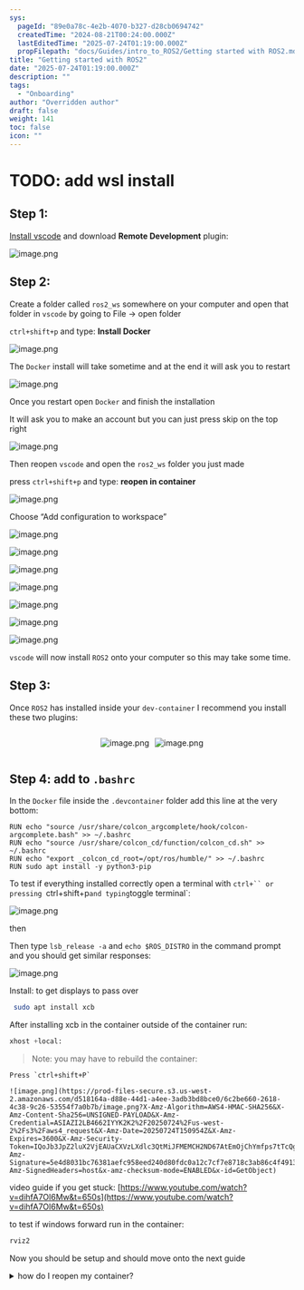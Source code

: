 ```yaml
---
sys:
  pageId: "89e0a78c-4e2b-4070-b327-d28cb0694742"
  createdTime: "2024-08-21T00:24:00.000Z"
  lastEditedTime: "2025-07-24T01:19:00.000Z"
  propFilepath: "docs/Guides/intro_to_ROS2/Getting started with ROS2.md"
title: "Getting started with ROS2"
date: "2025-07-24T01:19:00.000Z"
description: ""
tags:
  - "Onboarding"
author: "Overridden author"
draft: false
weight: 141
toc: false
icon: ""
---
```


# TODO: add wsl install

## Step 1:

[Install vscode](https://code.visualstudio.com/download) and download **Remote Development** plugin:

![image.png](https://prod-files-secure.s3.us-west-2.amazonaws.com/d518164a-d88e-44d1-a4ee-3adb3bd8bce0/efb52993-1881-4a40-b95e-6f020334f022/image.png?X-Amz-Algorithm=AWS4-HMAC-SHA256&X-Amz-Content-Sha256=UNSIGNED-PAYLOAD&X-Amz-Credential=ASIAZI2LB466QHW56GKI%2F20250724%2Fus-west-2%2Fs3%2Faws4_request&X-Amz-Date=20250724T150946Z&X-Amz-Expires=3600&X-Amz-Security-Token=IQoJb3JpZ2luX2VjEAUaCXVzLXdlc3QtMiJHMEUCIA5tPjPkilVgLY9pi6i7bb1Zvm6Lk0Wkap1Ksq6iabwOAiEAqXsCepSOboo0G0ZMOUrp2BFmJM11AdjXnicDp0aVgbIq%2FwMILhAAGgw2Mzc0MjMxODM4MDUiDAwfdf404w3%2FVSLd9SrcA07yj0ZD8N2XZ5M%2FcM6ToSrUWnyXOu4xE1PnTBvTcJpoFmJOS8Xz4X0iZ00MxE80c1z257ZWJ4%2Be3kolsMCk19OQYREMw9Bm8KYYemUAPScVjd6tbdnBafBFfx8%2FyNSvOlzi1nUpY1F1NsxqMgMr8ZCYGaY23TcpivhZmwG7yIHLrDmrnlxNRkCxsKRi5FjPaJF7YNFt6kJlbs3AJz5OQxQQdN7yl11aINAjEACHmpkWU18ZnOEyVkhGDD4ZDCziD8KpfcISZiPs%2BmdPqpvFjZwfCq%2B3YoZ00IjB8Tpf2LB6iGb7dg6VUwrdTualM8YWw45WuDFGrR9nkigbSQfHpaSptp8sl0B80Nnf3z4iBfcFpg68hN024pTlRW%2B9paCHDVy40KPef%2BwQ5ryVTKBUSlCB%2Bh1PT48xPzkMWCLxNL7pk1d3nueYeXQVYNACabXvXwuXP8zztRkocx%2FoDm2BkkxQyD8GbqV89IiQSjlWHNWlk3SvLcrJhc4eF7nM5KuwtiqZz95eg3aXlFXgZiWCrQzJYxaurv3u7jjAk5ZC6bCZpZCK0tCAfMKvMGHnCJ5zUU50%2F25nXOoaE31F7FRBeQ0Br60Mgm1W8HzuDNAc23Tn0xGqS5%2BGUqUUsHHYMPzZiMQGOqUByAOedTuD5uWpaImW7Poi6fCAoajCiiDrwOafXZ%2BiuPHWU6zGnaGHXBo5mQBzz3sipf1MqYXmRLsP0DNT%2BkN6bMMIZx6kRSm77VBdCYLHRxXNrsMzbg1jfBAQlmMZ6LjRaZWse6f1fu%2BDF9NwJYvJBmpHo3tR8SO%2B0ZUXDoA1emiPz3yBoXmMQOgYwN5R3DNlAt5XG34tZ2L%2BWaQW8ynfdfthsOyM&X-Amz-Signature=ac606b7eedfa8b249a21178f1a4c0a4dfc1872c238764fce48e089edb6c705ea&X-Amz-SignedHeaders=host&x-amz-checksum-mode=ENABLED&x-id=GetObject)

## Step 2:

Create a folder called `ros2_ws` somewhere on your computer and open that folder in `vscode` by going to File → open folder 

`ctrl+shift+p` and type: **Install Docker**

![image.png](https://prod-files-secure.s3.us-west-2.amazonaws.com/d518164a-d88e-44d1-a4ee-3adb3bd8bce0/2269dc0e-1cd5-47ff-bceb-c04ad9b2eab0/image.png?X-Amz-Algorithm=AWS4-HMAC-SHA256&X-Amz-Content-Sha256=UNSIGNED-PAYLOAD&X-Amz-Credential=ASIAZI2LB466QHW56GKI%2F20250724%2Fus-west-2%2Fs3%2Faws4_request&X-Amz-Date=20250724T150946Z&X-Amz-Expires=3600&X-Amz-Security-Token=IQoJb3JpZ2luX2VjEAUaCXVzLXdlc3QtMiJHMEUCIA5tPjPkilVgLY9pi6i7bb1Zvm6Lk0Wkap1Ksq6iabwOAiEAqXsCepSOboo0G0ZMOUrp2BFmJM11AdjXnicDp0aVgbIq%2FwMILhAAGgw2Mzc0MjMxODM4MDUiDAwfdf404w3%2FVSLd9SrcA07yj0ZD8N2XZ5M%2FcM6ToSrUWnyXOu4xE1PnTBvTcJpoFmJOS8Xz4X0iZ00MxE80c1z257ZWJ4%2Be3kolsMCk19OQYREMw9Bm8KYYemUAPScVjd6tbdnBafBFfx8%2FyNSvOlzi1nUpY1F1NsxqMgMr8ZCYGaY23TcpivhZmwG7yIHLrDmrnlxNRkCxsKRi5FjPaJF7YNFt6kJlbs3AJz5OQxQQdN7yl11aINAjEACHmpkWU18ZnOEyVkhGDD4ZDCziD8KpfcISZiPs%2BmdPqpvFjZwfCq%2B3YoZ00IjB8Tpf2LB6iGb7dg6VUwrdTualM8YWw45WuDFGrR9nkigbSQfHpaSptp8sl0B80Nnf3z4iBfcFpg68hN024pTlRW%2B9paCHDVy40KPef%2BwQ5ryVTKBUSlCB%2Bh1PT48xPzkMWCLxNL7pk1d3nueYeXQVYNACabXvXwuXP8zztRkocx%2FoDm2BkkxQyD8GbqV89IiQSjlWHNWlk3SvLcrJhc4eF7nM5KuwtiqZz95eg3aXlFXgZiWCrQzJYxaurv3u7jjAk5ZC6bCZpZCK0tCAfMKvMGHnCJ5zUU50%2F25nXOoaE31F7FRBeQ0Br60Mgm1W8HzuDNAc23Tn0xGqS5%2BGUqUUsHHYMPzZiMQGOqUByAOedTuD5uWpaImW7Poi6fCAoajCiiDrwOafXZ%2BiuPHWU6zGnaGHXBo5mQBzz3sipf1MqYXmRLsP0DNT%2BkN6bMMIZx6kRSm77VBdCYLHRxXNrsMzbg1jfBAQlmMZ6LjRaZWse6f1fu%2BDF9NwJYvJBmpHo3tR8SO%2B0ZUXDoA1emiPz3yBoXmMQOgYwN5R3DNlAt5XG34tZ2L%2BWaQW8ynfdfthsOyM&X-Amz-Signature=a96092ee6b89b3a453bd5e0e157c09f8e69359906bbd4044cef962e939efa80b&X-Amz-SignedHeaders=host&x-amz-checksum-mode=ENABLED&x-id=GetObject)

The `Docker` install will take sometime and at the end it will ask you to restart

![image.png](https://prod-files-secure.s3.us-west-2.amazonaws.com/d518164a-d88e-44d1-a4ee-3adb3bd8bce0/ed233f78-be33-4b1f-b89c-9c346c0e961e/image.png?X-Amz-Algorithm=AWS4-HMAC-SHA256&X-Amz-Content-Sha256=UNSIGNED-PAYLOAD&X-Amz-Credential=ASIAZI2LB466QHW56GKI%2F20250724%2Fus-west-2%2Fs3%2Faws4_request&X-Amz-Date=20250724T150946Z&X-Amz-Expires=3600&X-Amz-Security-Token=IQoJb3JpZ2luX2VjEAUaCXVzLXdlc3QtMiJHMEUCIA5tPjPkilVgLY9pi6i7bb1Zvm6Lk0Wkap1Ksq6iabwOAiEAqXsCepSOboo0G0ZMOUrp2BFmJM11AdjXnicDp0aVgbIq%2FwMILhAAGgw2Mzc0MjMxODM4MDUiDAwfdf404w3%2FVSLd9SrcA07yj0ZD8N2XZ5M%2FcM6ToSrUWnyXOu4xE1PnTBvTcJpoFmJOS8Xz4X0iZ00MxE80c1z257ZWJ4%2Be3kolsMCk19OQYREMw9Bm8KYYemUAPScVjd6tbdnBafBFfx8%2FyNSvOlzi1nUpY1F1NsxqMgMr8ZCYGaY23TcpivhZmwG7yIHLrDmrnlxNRkCxsKRi5FjPaJF7YNFt6kJlbs3AJz5OQxQQdN7yl11aINAjEACHmpkWU18ZnOEyVkhGDD4ZDCziD8KpfcISZiPs%2BmdPqpvFjZwfCq%2B3YoZ00IjB8Tpf2LB6iGb7dg6VUwrdTualM8YWw45WuDFGrR9nkigbSQfHpaSptp8sl0B80Nnf3z4iBfcFpg68hN024pTlRW%2B9paCHDVy40KPef%2BwQ5ryVTKBUSlCB%2Bh1PT48xPzkMWCLxNL7pk1d3nueYeXQVYNACabXvXwuXP8zztRkocx%2FoDm2BkkxQyD8GbqV89IiQSjlWHNWlk3SvLcrJhc4eF7nM5KuwtiqZz95eg3aXlFXgZiWCrQzJYxaurv3u7jjAk5ZC6bCZpZCK0tCAfMKvMGHnCJ5zUU50%2F25nXOoaE31F7FRBeQ0Br60Mgm1W8HzuDNAc23Tn0xGqS5%2BGUqUUsHHYMPzZiMQGOqUByAOedTuD5uWpaImW7Poi6fCAoajCiiDrwOafXZ%2BiuPHWU6zGnaGHXBo5mQBzz3sipf1MqYXmRLsP0DNT%2BkN6bMMIZx6kRSm77VBdCYLHRxXNrsMzbg1jfBAQlmMZ6LjRaZWse6f1fu%2BDF9NwJYvJBmpHo3tR8SO%2B0ZUXDoA1emiPz3yBoXmMQOgYwN5R3DNlAt5XG34tZ2L%2BWaQW8ynfdfthsOyM&X-Amz-Signature=a384afeecb6ec4effc565c9c3d3d30b3f95c7c0b2b06ffc8c823f211599b0b85&X-Amz-SignedHeaders=host&x-amz-checksum-mode=ENABLED&x-id=GetObject)

Once you restart open `Docker` and finish the installation

It will ask you to make an account but you can just press skip on the top right

![image.png](https://prod-files-secure.s3.us-west-2.amazonaws.com/d518164a-d88e-44d1-a4ee-3adb3bd8bce0/21010ad9-1659-4fd9-9f59-9932a09b2a3d/image.png?X-Amz-Algorithm=AWS4-HMAC-SHA256&X-Amz-Content-Sha256=UNSIGNED-PAYLOAD&X-Amz-Credential=ASIAZI2LB466QHW56GKI%2F20250724%2Fus-west-2%2Fs3%2Faws4_request&X-Amz-Date=20250724T150946Z&X-Amz-Expires=3600&X-Amz-Security-Token=IQoJb3JpZ2luX2VjEAUaCXVzLXdlc3QtMiJHMEUCIA5tPjPkilVgLY9pi6i7bb1Zvm6Lk0Wkap1Ksq6iabwOAiEAqXsCepSOboo0G0ZMOUrp2BFmJM11AdjXnicDp0aVgbIq%2FwMILhAAGgw2Mzc0MjMxODM4MDUiDAwfdf404w3%2FVSLd9SrcA07yj0ZD8N2XZ5M%2FcM6ToSrUWnyXOu4xE1PnTBvTcJpoFmJOS8Xz4X0iZ00MxE80c1z257ZWJ4%2Be3kolsMCk19OQYREMw9Bm8KYYemUAPScVjd6tbdnBafBFfx8%2FyNSvOlzi1nUpY1F1NsxqMgMr8ZCYGaY23TcpivhZmwG7yIHLrDmrnlxNRkCxsKRi5FjPaJF7YNFt6kJlbs3AJz5OQxQQdN7yl11aINAjEACHmpkWU18ZnOEyVkhGDD4ZDCziD8KpfcISZiPs%2BmdPqpvFjZwfCq%2B3YoZ00IjB8Tpf2LB6iGb7dg6VUwrdTualM8YWw45WuDFGrR9nkigbSQfHpaSptp8sl0B80Nnf3z4iBfcFpg68hN024pTlRW%2B9paCHDVy40KPef%2BwQ5ryVTKBUSlCB%2Bh1PT48xPzkMWCLxNL7pk1d3nueYeXQVYNACabXvXwuXP8zztRkocx%2FoDm2BkkxQyD8GbqV89IiQSjlWHNWlk3SvLcrJhc4eF7nM5KuwtiqZz95eg3aXlFXgZiWCrQzJYxaurv3u7jjAk5ZC6bCZpZCK0tCAfMKvMGHnCJ5zUU50%2F25nXOoaE31F7FRBeQ0Br60Mgm1W8HzuDNAc23Tn0xGqS5%2BGUqUUsHHYMPzZiMQGOqUByAOedTuD5uWpaImW7Poi6fCAoajCiiDrwOafXZ%2BiuPHWU6zGnaGHXBo5mQBzz3sipf1MqYXmRLsP0DNT%2BkN6bMMIZx6kRSm77VBdCYLHRxXNrsMzbg1jfBAQlmMZ6LjRaZWse6f1fu%2BDF9NwJYvJBmpHo3tR8SO%2B0ZUXDoA1emiPz3yBoXmMQOgYwN5R3DNlAt5XG34tZ2L%2BWaQW8ynfdfthsOyM&X-Amz-Signature=1159a1e272eade6e13f8d5803ce626b13d0b25a0b4a0a78e40cc43b1134e12f2&X-Amz-SignedHeaders=host&x-amz-checksum-mode=ENABLED&x-id=GetObject)

Then reopen `vscode` and open the `ros2_ws` folder you just made

press `ctrl+shift+p` and type: **reopen in container**

![image.png](https://prod-files-secure.s3.us-west-2.amazonaws.com/d518164a-d88e-44d1-a4ee-3adb3bd8bce0/4e93b8c2-41ad-488c-8095-c74205196118/image.png?X-Amz-Algorithm=AWS4-HMAC-SHA256&X-Amz-Content-Sha256=UNSIGNED-PAYLOAD&X-Amz-Credential=ASIAZI2LB466QHW56GKI%2F20250724%2Fus-west-2%2Fs3%2Faws4_request&X-Amz-Date=20250724T150946Z&X-Amz-Expires=3600&X-Amz-Security-Token=IQoJb3JpZ2luX2VjEAUaCXVzLXdlc3QtMiJHMEUCIA5tPjPkilVgLY9pi6i7bb1Zvm6Lk0Wkap1Ksq6iabwOAiEAqXsCepSOboo0G0ZMOUrp2BFmJM11AdjXnicDp0aVgbIq%2FwMILhAAGgw2Mzc0MjMxODM4MDUiDAwfdf404w3%2FVSLd9SrcA07yj0ZD8N2XZ5M%2FcM6ToSrUWnyXOu4xE1PnTBvTcJpoFmJOS8Xz4X0iZ00MxE80c1z257ZWJ4%2Be3kolsMCk19OQYREMw9Bm8KYYemUAPScVjd6tbdnBafBFfx8%2FyNSvOlzi1nUpY1F1NsxqMgMr8ZCYGaY23TcpivhZmwG7yIHLrDmrnlxNRkCxsKRi5FjPaJF7YNFt6kJlbs3AJz5OQxQQdN7yl11aINAjEACHmpkWU18ZnOEyVkhGDD4ZDCziD8KpfcISZiPs%2BmdPqpvFjZwfCq%2B3YoZ00IjB8Tpf2LB6iGb7dg6VUwrdTualM8YWw45WuDFGrR9nkigbSQfHpaSptp8sl0B80Nnf3z4iBfcFpg68hN024pTlRW%2B9paCHDVy40KPef%2BwQ5ryVTKBUSlCB%2Bh1PT48xPzkMWCLxNL7pk1d3nueYeXQVYNACabXvXwuXP8zztRkocx%2FoDm2BkkxQyD8GbqV89IiQSjlWHNWlk3SvLcrJhc4eF7nM5KuwtiqZz95eg3aXlFXgZiWCrQzJYxaurv3u7jjAk5ZC6bCZpZCK0tCAfMKvMGHnCJ5zUU50%2F25nXOoaE31F7FRBeQ0Br60Mgm1W8HzuDNAc23Tn0xGqS5%2BGUqUUsHHYMPzZiMQGOqUByAOedTuD5uWpaImW7Poi6fCAoajCiiDrwOafXZ%2BiuPHWU6zGnaGHXBo5mQBzz3sipf1MqYXmRLsP0DNT%2BkN6bMMIZx6kRSm77VBdCYLHRxXNrsMzbg1jfBAQlmMZ6LjRaZWse6f1fu%2BDF9NwJYvJBmpHo3tR8SO%2B0ZUXDoA1emiPz3yBoXmMQOgYwN5R3DNlAt5XG34tZ2L%2BWaQW8ynfdfthsOyM&X-Amz-Signature=5e9c86534551a3ecfb487e99248c1b2461d3ec7bbe639532558930366d2895bb&X-Amz-SignedHeaders=host&x-amz-checksum-mode=ENABLED&x-id=GetObject)

Choose “Add configuration to workspace”

![image.png](https://prod-files-secure.s3.us-west-2.amazonaws.com/d518164a-d88e-44d1-a4ee-3adb3bd8bce0/9560b282-5060-4989-ba37-97e7b2c22476/image.png?X-Amz-Algorithm=AWS4-HMAC-SHA256&X-Amz-Content-Sha256=UNSIGNED-PAYLOAD&X-Amz-Credential=ASIAZI2LB466QHW56GKI%2F20250724%2Fus-west-2%2Fs3%2Faws4_request&X-Amz-Date=20250724T150946Z&X-Amz-Expires=3600&X-Amz-Security-Token=IQoJb3JpZ2luX2VjEAUaCXVzLXdlc3QtMiJHMEUCIA5tPjPkilVgLY9pi6i7bb1Zvm6Lk0Wkap1Ksq6iabwOAiEAqXsCepSOboo0G0ZMOUrp2BFmJM11AdjXnicDp0aVgbIq%2FwMILhAAGgw2Mzc0MjMxODM4MDUiDAwfdf404w3%2FVSLd9SrcA07yj0ZD8N2XZ5M%2FcM6ToSrUWnyXOu4xE1PnTBvTcJpoFmJOS8Xz4X0iZ00MxE80c1z257ZWJ4%2Be3kolsMCk19OQYREMw9Bm8KYYemUAPScVjd6tbdnBafBFfx8%2FyNSvOlzi1nUpY1F1NsxqMgMr8ZCYGaY23TcpivhZmwG7yIHLrDmrnlxNRkCxsKRi5FjPaJF7YNFt6kJlbs3AJz5OQxQQdN7yl11aINAjEACHmpkWU18ZnOEyVkhGDD4ZDCziD8KpfcISZiPs%2BmdPqpvFjZwfCq%2B3YoZ00IjB8Tpf2LB6iGb7dg6VUwrdTualM8YWw45WuDFGrR9nkigbSQfHpaSptp8sl0B80Nnf3z4iBfcFpg68hN024pTlRW%2B9paCHDVy40KPef%2BwQ5ryVTKBUSlCB%2Bh1PT48xPzkMWCLxNL7pk1d3nueYeXQVYNACabXvXwuXP8zztRkocx%2FoDm2BkkxQyD8GbqV89IiQSjlWHNWlk3SvLcrJhc4eF7nM5KuwtiqZz95eg3aXlFXgZiWCrQzJYxaurv3u7jjAk5ZC6bCZpZCK0tCAfMKvMGHnCJ5zUU50%2F25nXOoaE31F7FRBeQ0Br60Mgm1W8HzuDNAc23Tn0xGqS5%2BGUqUUsHHYMPzZiMQGOqUByAOedTuD5uWpaImW7Poi6fCAoajCiiDrwOafXZ%2BiuPHWU6zGnaGHXBo5mQBzz3sipf1MqYXmRLsP0DNT%2BkN6bMMIZx6kRSm77VBdCYLHRxXNrsMzbg1jfBAQlmMZ6LjRaZWse6f1fu%2BDF9NwJYvJBmpHo3tR8SO%2B0ZUXDoA1emiPz3yBoXmMQOgYwN5R3DNlAt5XG34tZ2L%2BWaQW8ynfdfthsOyM&X-Amz-Signature=1aefb206cd581deba57cc6e1b2fe22e1e4105a9c1b81aa1478f4a4cc69ec6b71&X-Amz-SignedHeaders=host&x-amz-checksum-mode=ENABLED&x-id=GetObject)

![image.png](https://prod-files-secure.s3.us-west-2.amazonaws.com/d518164a-d88e-44d1-a4ee-3adb3bd8bce0/2ee63f81-886b-48e8-a553-dc6e5eac99e4/image.png?X-Amz-Algorithm=AWS4-HMAC-SHA256&X-Amz-Content-Sha256=UNSIGNED-PAYLOAD&X-Amz-Credential=ASIAZI2LB466QHW56GKI%2F20250724%2Fus-west-2%2Fs3%2Faws4_request&X-Amz-Date=20250724T150946Z&X-Amz-Expires=3600&X-Amz-Security-Token=IQoJb3JpZ2luX2VjEAUaCXVzLXdlc3QtMiJHMEUCIA5tPjPkilVgLY9pi6i7bb1Zvm6Lk0Wkap1Ksq6iabwOAiEAqXsCepSOboo0G0ZMOUrp2BFmJM11AdjXnicDp0aVgbIq%2FwMILhAAGgw2Mzc0MjMxODM4MDUiDAwfdf404w3%2FVSLd9SrcA07yj0ZD8N2XZ5M%2FcM6ToSrUWnyXOu4xE1PnTBvTcJpoFmJOS8Xz4X0iZ00MxE80c1z257ZWJ4%2Be3kolsMCk19OQYREMw9Bm8KYYemUAPScVjd6tbdnBafBFfx8%2FyNSvOlzi1nUpY1F1NsxqMgMr8ZCYGaY23TcpivhZmwG7yIHLrDmrnlxNRkCxsKRi5FjPaJF7YNFt6kJlbs3AJz5OQxQQdN7yl11aINAjEACHmpkWU18ZnOEyVkhGDD4ZDCziD8KpfcISZiPs%2BmdPqpvFjZwfCq%2B3YoZ00IjB8Tpf2LB6iGb7dg6VUwrdTualM8YWw45WuDFGrR9nkigbSQfHpaSptp8sl0B80Nnf3z4iBfcFpg68hN024pTlRW%2B9paCHDVy40KPef%2BwQ5ryVTKBUSlCB%2Bh1PT48xPzkMWCLxNL7pk1d3nueYeXQVYNACabXvXwuXP8zztRkocx%2FoDm2BkkxQyD8GbqV89IiQSjlWHNWlk3SvLcrJhc4eF7nM5KuwtiqZz95eg3aXlFXgZiWCrQzJYxaurv3u7jjAk5ZC6bCZpZCK0tCAfMKvMGHnCJ5zUU50%2F25nXOoaE31F7FRBeQ0Br60Mgm1W8HzuDNAc23Tn0xGqS5%2BGUqUUsHHYMPzZiMQGOqUByAOedTuD5uWpaImW7Poi6fCAoajCiiDrwOafXZ%2BiuPHWU6zGnaGHXBo5mQBzz3sipf1MqYXmRLsP0DNT%2BkN6bMMIZx6kRSm77VBdCYLHRxXNrsMzbg1jfBAQlmMZ6LjRaZWse6f1fu%2BDF9NwJYvJBmpHo3tR8SO%2B0ZUXDoA1emiPz3yBoXmMQOgYwN5R3DNlAt5XG34tZ2L%2BWaQW8ynfdfthsOyM&X-Amz-Signature=047b9130053990ae4a6063a19c3bf136c1157e08562b8dbbbf8ae82e53d1e2a6&X-Amz-SignedHeaders=host&x-amz-checksum-mode=ENABLED&x-id=GetObject)

![image.png](https://prod-files-secure.s3.us-west-2.amazonaws.com/d518164a-d88e-44d1-a4ee-3adb3bd8bce0/e0fd626c-c8b6-4b2c-95d1-fa4c26514504/image.png?X-Amz-Algorithm=AWS4-HMAC-SHA256&X-Amz-Content-Sha256=UNSIGNED-PAYLOAD&X-Amz-Credential=ASIAZI2LB466QHW56GKI%2F20250724%2Fus-west-2%2Fs3%2Faws4_request&X-Amz-Date=20250724T150946Z&X-Amz-Expires=3600&X-Amz-Security-Token=IQoJb3JpZ2luX2VjEAUaCXVzLXdlc3QtMiJHMEUCIA5tPjPkilVgLY9pi6i7bb1Zvm6Lk0Wkap1Ksq6iabwOAiEAqXsCepSOboo0G0ZMOUrp2BFmJM11AdjXnicDp0aVgbIq%2FwMILhAAGgw2Mzc0MjMxODM4MDUiDAwfdf404w3%2FVSLd9SrcA07yj0ZD8N2XZ5M%2FcM6ToSrUWnyXOu4xE1PnTBvTcJpoFmJOS8Xz4X0iZ00MxE80c1z257ZWJ4%2Be3kolsMCk19OQYREMw9Bm8KYYemUAPScVjd6tbdnBafBFfx8%2FyNSvOlzi1nUpY1F1NsxqMgMr8ZCYGaY23TcpivhZmwG7yIHLrDmrnlxNRkCxsKRi5FjPaJF7YNFt6kJlbs3AJz5OQxQQdN7yl11aINAjEACHmpkWU18ZnOEyVkhGDD4ZDCziD8KpfcISZiPs%2BmdPqpvFjZwfCq%2B3YoZ00IjB8Tpf2LB6iGb7dg6VUwrdTualM8YWw45WuDFGrR9nkigbSQfHpaSptp8sl0B80Nnf3z4iBfcFpg68hN024pTlRW%2B9paCHDVy40KPef%2BwQ5ryVTKBUSlCB%2Bh1PT48xPzkMWCLxNL7pk1d3nueYeXQVYNACabXvXwuXP8zztRkocx%2FoDm2BkkxQyD8GbqV89IiQSjlWHNWlk3SvLcrJhc4eF7nM5KuwtiqZz95eg3aXlFXgZiWCrQzJYxaurv3u7jjAk5ZC6bCZpZCK0tCAfMKvMGHnCJ5zUU50%2F25nXOoaE31F7FRBeQ0Br60Mgm1W8HzuDNAc23Tn0xGqS5%2BGUqUUsHHYMPzZiMQGOqUByAOedTuD5uWpaImW7Poi6fCAoajCiiDrwOafXZ%2BiuPHWU6zGnaGHXBo5mQBzz3sipf1MqYXmRLsP0DNT%2BkN6bMMIZx6kRSm77VBdCYLHRxXNrsMzbg1jfBAQlmMZ6LjRaZWse6f1fu%2BDF9NwJYvJBmpHo3tR8SO%2B0ZUXDoA1emiPz3yBoXmMQOgYwN5R3DNlAt5XG34tZ2L%2BWaQW8ynfdfthsOyM&X-Amz-Signature=eca1344e6d1cd577646588b396c20c84ae69f9755edfb78c9f24b9974a74d330&X-Amz-SignedHeaders=host&x-amz-checksum-mode=ENABLED&x-id=GetObject)

![image.png](https://prod-files-secure.s3.us-west-2.amazonaws.com/d518164a-d88e-44d1-a4ee-3adb3bd8bce0/a2e13f50-d2ab-4719-a4c2-7ced634bfc9d/image.png?X-Amz-Algorithm=AWS4-HMAC-SHA256&X-Amz-Content-Sha256=UNSIGNED-PAYLOAD&X-Amz-Credential=ASIAZI2LB466QHW56GKI%2F20250724%2Fus-west-2%2Fs3%2Faws4_request&X-Amz-Date=20250724T150946Z&X-Amz-Expires=3600&X-Amz-Security-Token=IQoJb3JpZ2luX2VjEAUaCXVzLXdlc3QtMiJHMEUCIA5tPjPkilVgLY9pi6i7bb1Zvm6Lk0Wkap1Ksq6iabwOAiEAqXsCepSOboo0G0ZMOUrp2BFmJM11AdjXnicDp0aVgbIq%2FwMILhAAGgw2Mzc0MjMxODM4MDUiDAwfdf404w3%2FVSLd9SrcA07yj0ZD8N2XZ5M%2FcM6ToSrUWnyXOu4xE1PnTBvTcJpoFmJOS8Xz4X0iZ00MxE80c1z257ZWJ4%2Be3kolsMCk19OQYREMw9Bm8KYYemUAPScVjd6tbdnBafBFfx8%2FyNSvOlzi1nUpY1F1NsxqMgMr8ZCYGaY23TcpivhZmwG7yIHLrDmrnlxNRkCxsKRi5FjPaJF7YNFt6kJlbs3AJz5OQxQQdN7yl11aINAjEACHmpkWU18ZnOEyVkhGDD4ZDCziD8KpfcISZiPs%2BmdPqpvFjZwfCq%2B3YoZ00IjB8Tpf2LB6iGb7dg6VUwrdTualM8YWw45WuDFGrR9nkigbSQfHpaSptp8sl0B80Nnf3z4iBfcFpg68hN024pTlRW%2B9paCHDVy40KPef%2BwQ5ryVTKBUSlCB%2Bh1PT48xPzkMWCLxNL7pk1d3nueYeXQVYNACabXvXwuXP8zztRkocx%2FoDm2BkkxQyD8GbqV89IiQSjlWHNWlk3SvLcrJhc4eF7nM5KuwtiqZz95eg3aXlFXgZiWCrQzJYxaurv3u7jjAk5ZC6bCZpZCK0tCAfMKvMGHnCJ5zUU50%2F25nXOoaE31F7FRBeQ0Br60Mgm1W8HzuDNAc23Tn0xGqS5%2BGUqUUsHHYMPzZiMQGOqUByAOedTuD5uWpaImW7Poi6fCAoajCiiDrwOafXZ%2BiuPHWU6zGnaGHXBo5mQBzz3sipf1MqYXmRLsP0DNT%2BkN6bMMIZx6kRSm77VBdCYLHRxXNrsMzbg1jfBAQlmMZ6LjRaZWse6f1fu%2BDF9NwJYvJBmpHo3tR8SO%2B0ZUXDoA1emiPz3yBoXmMQOgYwN5R3DNlAt5XG34tZ2L%2BWaQW8ynfdfthsOyM&X-Amz-Signature=32c467e235db340c6ac14ffe8f55fec0f9bee54f9fadf245a7299c446e34a5bc&X-Amz-SignedHeaders=host&x-amz-checksum-mode=ENABLED&x-id=GetObject)

![image.png](https://prod-files-secure.s3.us-west-2.amazonaws.com/d518164a-d88e-44d1-a4ee-3adb3bd8bce0/6cc478ad-aaba-4bf7-9fcc-403277ab896c/image.png?X-Amz-Algorithm=AWS4-HMAC-SHA256&X-Amz-Content-Sha256=UNSIGNED-PAYLOAD&X-Amz-Credential=ASIAZI2LB466QHW56GKI%2F20250724%2Fus-west-2%2Fs3%2Faws4_request&X-Amz-Date=20250724T150946Z&X-Amz-Expires=3600&X-Amz-Security-Token=IQoJb3JpZ2luX2VjEAUaCXVzLXdlc3QtMiJHMEUCIA5tPjPkilVgLY9pi6i7bb1Zvm6Lk0Wkap1Ksq6iabwOAiEAqXsCepSOboo0G0ZMOUrp2BFmJM11AdjXnicDp0aVgbIq%2FwMILhAAGgw2Mzc0MjMxODM4MDUiDAwfdf404w3%2FVSLd9SrcA07yj0ZD8N2XZ5M%2FcM6ToSrUWnyXOu4xE1PnTBvTcJpoFmJOS8Xz4X0iZ00MxE80c1z257ZWJ4%2Be3kolsMCk19OQYREMw9Bm8KYYemUAPScVjd6tbdnBafBFfx8%2FyNSvOlzi1nUpY1F1NsxqMgMr8ZCYGaY23TcpivhZmwG7yIHLrDmrnlxNRkCxsKRi5FjPaJF7YNFt6kJlbs3AJz5OQxQQdN7yl11aINAjEACHmpkWU18ZnOEyVkhGDD4ZDCziD8KpfcISZiPs%2BmdPqpvFjZwfCq%2B3YoZ00IjB8Tpf2LB6iGb7dg6VUwrdTualM8YWw45WuDFGrR9nkigbSQfHpaSptp8sl0B80Nnf3z4iBfcFpg68hN024pTlRW%2B9paCHDVy40KPef%2BwQ5ryVTKBUSlCB%2Bh1PT48xPzkMWCLxNL7pk1d3nueYeXQVYNACabXvXwuXP8zztRkocx%2FoDm2BkkxQyD8GbqV89IiQSjlWHNWlk3SvLcrJhc4eF7nM5KuwtiqZz95eg3aXlFXgZiWCrQzJYxaurv3u7jjAk5ZC6bCZpZCK0tCAfMKvMGHnCJ5zUU50%2F25nXOoaE31F7FRBeQ0Br60Mgm1W8HzuDNAc23Tn0xGqS5%2BGUqUUsHHYMPzZiMQGOqUByAOedTuD5uWpaImW7Poi6fCAoajCiiDrwOafXZ%2BiuPHWU6zGnaGHXBo5mQBzz3sipf1MqYXmRLsP0DNT%2BkN6bMMIZx6kRSm77VBdCYLHRxXNrsMzbg1jfBAQlmMZ6LjRaZWse6f1fu%2BDF9NwJYvJBmpHo3tR8SO%2B0ZUXDoA1emiPz3yBoXmMQOgYwN5R3DNlAt5XG34tZ2L%2BWaQW8ynfdfthsOyM&X-Amz-Signature=b134c6d1f54dfd9bd9210fe61d0ef12749a90e07fe0ec20ace4b01832df7d70a&X-Amz-SignedHeaders=host&x-amz-checksum-mode=ENABLED&x-id=GetObject)

![image.png](https://prod-files-secure.s3.us-west-2.amazonaws.com/d518164a-d88e-44d1-a4ee-3adb3bd8bce0/53255b28-f75e-430f-b9e3-c0ac8577e42b/image.png?X-Amz-Algorithm=AWS4-HMAC-SHA256&X-Amz-Content-Sha256=UNSIGNED-PAYLOAD&X-Amz-Credential=ASIAZI2LB466QHW56GKI%2F20250724%2Fus-west-2%2Fs3%2Faws4_request&X-Amz-Date=20250724T150946Z&X-Amz-Expires=3600&X-Amz-Security-Token=IQoJb3JpZ2luX2VjEAUaCXVzLXdlc3QtMiJHMEUCIA5tPjPkilVgLY9pi6i7bb1Zvm6Lk0Wkap1Ksq6iabwOAiEAqXsCepSOboo0G0ZMOUrp2BFmJM11AdjXnicDp0aVgbIq%2FwMILhAAGgw2Mzc0MjMxODM4MDUiDAwfdf404w3%2FVSLd9SrcA07yj0ZD8N2XZ5M%2FcM6ToSrUWnyXOu4xE1PnTBvTcJpoFmJOS8Xz4X0iZ00MxE80c1z257ZWJ4%2Be3kolsMCk19OQYREMw9Bm8KYYemUAPScVjd6tbdnBafBFfx8%2FyNSvOlzi1nUpY1F1NsxqMgMr8ZCYGaY23TcpivhZmwG7yIHLrDmrnlxNRkCxsKRi5FjPaJF7YNFt6kJlbs3AJz5OQxQQdN7yl11aINAjEACHmpkWU18ZnOEyVkhGDD4ZDCziD8KpfcISZiPs%2BmdPqpvFjZwfCq%2B3YoZ00IjB8Tpf2LB6iGb7dg6VUwrdTualM8YWw45WuDFGrR9nkigbSQfHpaSptp8sl0B80Nnf3z4iBfcFpg68hN024pTlRW%2B9paCHDVy40KPef%2BwQ5ryVTKBUSlCB%2Bh1PT48xPzkMWCLxNL7pk1d3nueYeXQVYNACabXvXwuXP8zztRkocx%2FoDm2BkkxQyD8GbqV89IiQSjlWHNWlk3SvLcrJhc4eF7nM5KuwtiqZz95eg3aXlFXgZiWCrQzJYxaurv3u7jjAk5ZC6bCZpZCK0tCAfMKvMGHnCJ5zUU50%2F25nXOoaE31F7FRBeQ0Br60Mgm1W8HzuDNAc23Tn0xGqS5%2BGUqUUsHHYMPzZiMQGOqUByAOedTuD5uWpaImW7Poi6fCAoajCiiDrwOafXZ%2BiuPHWU6zGnaGHXBo5mQBzz3sipf1MqYXmRLsP0DNT%2BkN6bMMIZx6kRSm77VBdCYLHRxXNrsMzbg1jfBAQlmMZ6LjRaZWse6f1fu%2BDF9NwJYvJBmpHo3tR8SO%2B0ZUXDoA1emiPz3yBoXmMQOgYwN5R3DNlAt5XG34tZ2L%2BWaQW8ynfdfthsOyM&X-Amz-Signature=f4e2114568a0bf55ca23803d4524f14c47d81d0ae6c7171e04ee31a029d9dcf8&X-Amz-SignedHeaders=host&x-amz-checksum-mode=ENABLED&x-id=GetObject)

![image.png](https://prod-files-secure.s3.us-west-2.amazonaws.com/d518164a-d88e-44d1-a4ee-3adb3bd8bce0/7c562767-5af9-4ffb-97d1-327bcdf4ee00/image.png?X-Amz-Algorithm=AWS4-HMAC-SHA256&X-Amz-Content-Sha256=UNSIGNED-PAYLOAD&X-Amz-Credential=ASIAZI2LB466QHW56GKI%2F20250724%2Fus-west-2%2Fs3%2Faws4_request&X-Amz-Date=20250724T150946Z&X-Amz-Expires=3600&X-Amz-Security-Token=IQoJb3JpZ2luX2VjEAUaCXVzLXdlc3QtMiJHMEUCIA5tPjPkilVgLY9pi6i7bb1Zvm6Lk0Wkap1Ksq6iabwOAiEAqXsCepSOboo0G0ZMOUrp2BFmJM11AdjXnicDp0aVgbIq%2FwMILhAAGgw2Mzc0MjMxODM4MDUiDAwfdf404w3%2FVSLd9SrcA07yj0ZD8N2XZ5M%2FcM6ToSrUWnyXOu4xE1PnTBvTcJpoFmJOS8Xz4X0iZ00MxE80c1z257ZWJ4%2Be3kolsMCk19OQYREMw9Bm8KYYemUAPScVjd6tbdnBafBFfx8%2FyNSvOlzi1nUpY1F1NsxqMgMr8ZCYGaY23TcpivhZmwG7yIHLrDmrnlxNRkCxsKRi5FjPaJF7YNFt6kJlbs3AJz5OQxQQdN7yl11aINAjEACHmpkWU18ZnOEyVkhGDD4ZDCziD8KpfcISZiPs%2BmdPqpvFjZwfCq%2B3YoZ00IjB8Tpf2LB6iGb7dg6VUwrdTualM8YWw45WuDFGrR9nkigbSQfHpaSptp8sl0B80Nnf3z4iBfcFpg68hN024pTlRW%2B9paCHDVy40KPef%2BwQ5ryVTKBUSlCB%2Bh1PT48xPzkMWCLxNL7pk1d3nueYeXQVYNACabXvXwuXP8zztRkocx%2FoDm2BkkxQyD8GbqV89IiQSjlWHNWlk3SvLcrJhc4eF7nM5KuwtiqZz95eg3aXlFXgZiWCrQzJYxaurv3u7jjAk5ZC6bCZpZCK0tCAfMKvMGHnCJ5zUU50%2F25nXOoaE31F7FRBeQ0Br60Mgm1W8HzuDNAc23Tn0xGqS5%2BGUqUUsHHYMPzZiMQGOqUByAOedTuD5uWpaImW7Poi6fCAoajCiiDrwOafXZ%2BiuPHWU6zGnaGHXBo5mQBzz3sipf1MqYXmRLsP0DNT%2BkN6bMMIZx6kRSm77VBdCYLHRxXNrsMzbg1jfBAQlmMZ6LjRaZWse6f1fu%2BDF9NwJYvJBmpHo3tR8SO%2B0ZUXDoA1emiPz3yBoXmMQOgYwN5R3DNlAt5XG34tZ2L%2BWaQW8ynfdfthsOyM&X-Amz-Signature=082a90d537c8a14a564e6e2a99cc89c4738f7144454f9366d1680ab141993a5f&X-Amz-SignedHeaders=host&x-amz-checksum-mode=ENABLED&x-id=GetObject)

`vscode` will now install `ROS2` onto your computer so this may take some time.

## Step 3:

Once `ROS2` has installed inside your `dev-container` I recommend you install these two plugins:

<div style="display: flex;flex-direction: row; column-gap:10px; max-width: 630px;justify-content: center;">
<div>

![image.png](https://prod-files-secure.s3.us-west-2.amazonaws.com/d518164a-d88e-44d1-a4ee-3adb3bd8bce0/3fc3d550-5a54-4ba1-ba6b-faa01cdb7369/image.png?X-Amz-Algorithm=AWS4-HMAC-SHA256&X-Amz-Content-Sha256=UNSIGNED-PAYLOAD&X-Amz-Credential=ASIAZI2LB4665JXCCPOT%2F20250724%2Fus-west-2%2Fs3%2Faws4_request&X-Amz-Date=20250724T150950Z&X-Amz-Expires=3600&X-Amz-Security-Token=IQoJb3JpZ2luX2VjEAUaCXVzLXdlc3QtMiJIMEYCIQDEquVE0P0P6aSzULb31%2Fhwqs87Pl%2FgkU%2FmiaGg4XwXkAIhAPALa4FaF6JfkqxFMLB7xlDAvRi2Q5QX1yrFV8A7OS05Kv8DCC4QABoMNjM3NDIzMTgzODA1IgxQBBpIEBmd638nsD0q3AMhv%2BV54lOL7jC2wq88dj4XuZOIsr2tgShV66kNpnlM%2FklzDYsWma0LJsMAXgOUYq20QnPRDB6EAOaPih5OCK5dFYEGhY0hhw7uHj9VWEb8xnvzLmoMp2%2F4NbKjM88PZdxteJuikfPNyCypi%2BVcyzi5kQONnSnjecZ2dY3g2WxbywUGAQwbyW5KrINxya74yKn5nj6%2BsJc6bYyzWlqehj%2B7%2BhD6gEywrAKqG%2BuHiH0cOCOIAynddEA0F1G2Id8KbSYH3%2Bi1eNuSUjpDBH0GSPCrP%2Fy1N8ssntJYariSiErpvdKk6JR72piCtLjwT0qmXiw3XO6Jzau4USym7Z%2FkQx0xhR9lXCIHybaXTFGqdDC0mFekpZ%2BYdeJUFLTl14tRC4%2B5cerkXgpymi%2B0q8QBrRQPQpEJhlKHgKjyQVrJaeT86sKW3Y6wjq1aaQwoVrXOKdEHX5a1ANETlExQ2MidF9HFGgdPi%2BE8EnYv%2B1Crt%2B6St3ThCqvBleplPS4qqOGZGFF%2FGnuXeYHnlZbkc5VTeL16WXVOrXbqu1TQ1MQlLe9oVQFJcA5E3hg3Din%2BykbrBtdUeRzDKkQGyoRPyqLP%2FKicL8cRiXibrfC3tCyUjHndyhvdEBQbcWp3vb8xQTCe2YjEBjqkAb68BPI%2F%2BLtiZnL8MHRtzyupB8v7VAK7CK%2BWVczjfmAkAGaWhPp%2BKKYP%2FETwPYUCTYmwMu%2FwLl7ndurVZWhmGKq8CDvOwVOxmdVE7Z%2BdOxnLdBVtuQVJPVv95c7MVc7ACYsivYUI4YHDjGxiKUoZpxAfw1oTkUb%2Fb5UITCFLWVVhoY4lw62cNPkvvWf9ygU%2FQROs5VSYn5ooF9W5K6DZfdPJMULb&X-Amz-Signature=afe2133f7f7fb1261798d9b28cd713e38a335ccbd7c303a59404d4d7fa6abf93&X-Amz-SignedHeaders=host&x-amz-checksum-mode=ENABLED&x-id=GetObject)

</div>
<div>

![image.png](https://prod-files-secure.s3.us-west-2.amazonaws.com/d518164a-d88e-44d1-a4ee-3adb3bd8bce0/d994cc66-13c2-4093-a5a3-f84cf4601a82/image.png?X-Amz-Algorithm=AWS4-HMAC-SHA256&X-Amz-Content-Sha256=UNSIGNED-PAYLOAD&X-Amz-Credential=ASIAZI2LB466TRBFWFFJ%2F20250724%2Fus-west-2%2Fs3%2Faws4_request&X-Amz-Date=20250724T150954Z&X-Amz-Expires=3600&X-Amz-Security-Token=IQoJb3JpZ2luX2VjEAUaCXVzLXdlc3QtMiJIMEYCIQCZwi3jMv6RUxA7wTJaQEUVu0MBKGzBpTKrHGC5bHocvAIhALh9nNv5HLA4c4VxS8z7k02eCfejuzUIezYCbKAgoK52Kv8DCC4QABoMNjM3NDIzMTgzODA1IgzSFvgmiZuOnh0Mc1oq3AM9ULpO4oweYsFNo93dCtaCp%2Bg39ALxIkLVYWPD2wZ9KIv8hByHIu2hC%2FWHFNJxM39DSLQTHDyyyBKWKSrRLB0YVqP3CVLJe8bAWGx9BJBxkREes14HmrNujFoV%2FeZQA2%2BIANVjWNtd57cP9%2FXQwjFBuBH2Jks8sTys6%2FUWyvDDJUF4CXHfjQITVQVOIh1dn1sppCUri4v343l5lDuuL%2FtZ8WEsBuQhM%2FHIEkDPrhENEqWuKvxQf95kqEtiARkLkGu8JIjz%2FdEteowTeoLl03sEmaTzmHLiJ7yRtczKu%2F8w9hD6VVL5MD%2F3WmxKpwQ%2BrNM0YoKtAgkZPdEl52WlIhOrOx%2Ft4veJkPWBVo6D9ifE%2BiSmfe6s4TIMueUA7RMdvuXzIoDdzblXPY1tw5WKvJGQl7KFW0uSpqh7RezQrpEmCBTu62pOGtdZmcyncfu3WFses4kgvvcOI8UEPEf9Lez8IpMMk3NRK99HN38aMkrxev5ORy54OFX67ok%2BCzSppcmbx9FUNiHGj3qo8cxJ7EGPtDNG4VJH8G%2BJbMje1BvZxw57gc1OqZ4P1N1Hv1zWX%2BHK0SREWD64gdwCjGxZB4uaYiihm1FHd%2FOQUAl1WAYlnvu43Wu6L7M3XuV9ODC52YjEBjqkASeKugfBsnQ4js5ydrXd8L39s%2F3zPWdZ6zAonB4w%2FFtxkIG0Zcl7LVSxwnAZtsmjrHXjmJhzGW5umLOV5sLmemt%2BnizIJ0xKOiy4GTK0Yd%2FtB3Ig%2FvIK6SHV%2Bp%2FBfL3P9ZsQg%2FZtaA8g64SLJFglHTdpvcE3c5xVjlsiA%2FHASoHZjEx1dus2P9tEkwbZQX5l0Zn8hgJpFA%2F0WiBPsWzdm2opQuxQ&X-Amz-Signature=41581e40e8a48e6ba50fa53efb28bdeb965278b1a270d05acc4a86f6de8fd112&X-Amz-SignedHeaders=host&x-amz-checksum-mode=ENABLED&x-id=GetObject)

</div>
</div>

## Step 4: add to `.bashrc`

In the `Docker` file inside the `.devcontainer` folder add this line at the very bottom: 

```docker
RUN echo "source /usr/share/colcon_argcomplete/hook/colcon-argcomplete.bash" >> ~/.bashrc
RUN echo "source /usr/share/colcon_cd/function/colcon_cd.sh" >> ~/.bashrc
RUN echo "export _colcon_cd_root=/opt/ros/humble/" >> ~/.bashrc
RUN sudo apt install -y python3-pip 
```

To test if everything installed correctly open a terminal with `ctrl+`` or pressing `ctrl+shift+p` and typing `toggle terminal`:

![image.png](https://prod-files-secure.s3.us-west-2.amazonaws.com/d518164a-d88e-44d1-a4ee-3adb3bd8bce0/6a4943d8-b04e-4c02-9a58-775f3384d1a5/image.png?X-Amz-Algorithm=AWS4-HMAC-SHA256&X-Amz-Content-Sha256=UNSIGNED-PAYLOAD&X-Amz-Credential=ASIAZI2LB466QHW56GKI%2F20250724%2Fus-west-2%2Fs3%2Faws4_request&X-Amz-Date=20250724T150946Z&X-Amz-Expires=3600&X-Amz-Security-Token=IQoJb3JpZ2luX2VjEAUaCXVzLXdlc3QtMiJHMEUCIA5tPjPkilVgLY9pi6i7bb1Zvm6Lk0Wkap1Ksq6iabwOAiEAqXsCepSOboo0G0ZMOUrp2BFmJM11AdjXnicDp0aVgbIq%2FwMILhAAGgw2Mzc0MjMxODM4MDUiDAwfdf404w3%2FVSLd9SrcA07yj0ZD8N2XZ5M%2FcM6ToSrUWnyXOu4xE1PnTBvTcJpoFmJOS8Xz4X0iZ00MxE80c1z257ZWJ4%2Be3kolsMCk19OQYREMw9Bm8KYYemUAPScVjd6tbdnBafBFfx8%2FyNSvOlzi1nUpY1F1NsxqMgMr8ZCYGaY23TcpivhZmwG7yIHLrDmrnlxNRkCxsKRi5FjPaJF7YNFt6kJlbs3AJz5OQxQQdN7yl11aINAjEACHmpkWU18ZnOEyVkhGDD4ZDCziD8KpfcISZiPs%2BmdPqpvFjZwfCq%2B3YoZ00IjB8Tpf2LB6iGb7dg6VUwrdTualM8YWw45WuDFGrR9nkigbSQfHpaSptp8sl0B80Nnf3z4iBfcFpg68hN024pTlRW%2B9paCHDVy40KPef%2BwQ5ryVTKBUSlCB%2Bh1PT48xPzkMWCLxNL7pk1d3nueYeXQVYNACabXvXwuXP8zztRkocx%2FoDm2BkkxQyD8GbqV89IiQSjlWHNWlk3SvLcrJhc4eF7nM5KuwtiqZz95eg3aXlFXgZiWCrQzJYxaurv3u7jjAk5ZC6bCZpZCK0tCAfMKvMGHnCJ5zUU50%2F25nXOoaE31F7FRBeQ0Br60Mgm1W8HzuDNAc23Tn0xGqS5%2BGUqUUsHHYMPzZiMQGOqUByAOedTuD5uWpaImW7Poi6fCAoajCiiDrwOafXZ%2BiuPHWU6zGnaGHXBo5mQBzz3sipf1MqYXmRLsP0DNT%2BkN6bMMIZx6kRSm77VBdCYLHRxXNrsMzbg1jfBAQlmMZ6LjRaZWse6f1fu%2BDF9NwJYvJBmpHo3tR8SO%2B0ZUXDoA1emiPz3yBoXmMQOgYwN5R3DNlAt5XG34tZ2L%2BWaQW8ynfdfthsOyM&X-Amz-Signature=d96a8252185065b6f3417835c20eeed345ff79ce26d7d5838b880e21bd9785fc&X-Amz-SignedHeaders=host&x-amz-checksum-mode=ENABLED&x-id=GetObject)

then 

Then type `lsb_release -a` and `echo $ROS_DISTRO` in the command prompt and you should get similar responses:

![image.png](https://prod-files-secure.s3.us-west-2.amazonaws.com/d518164a-d88e-44d1-a4ee-3adb3bd8bce0/3e635dec-a805-4e85-8b9e-d000e5b71a4e/image.png?X-Amz-Algorithm=AWS4-HMAC-SHA256&X-Amz-Content-Sha256=UNSIGNED-PAYLOAD&X-Amz-Credential=ASIAZI2LB466QHW56GKI%2F20250724%2Fus-west-2%2Fs3%2Faws4_request&X-Amz-Date=20250724T150946Z&X-Amz-Expires=3600&X-Amz-Security-Token=IQoJb3JpZ2luX2VjEAUaCXVzLXdlc3QtMiJHMEUCIA5tPjPkilVgLY9pi6i7bb1Zvm6Lk0Wkap1Ksq6iabwOAiEAqXsCepSOboo0G0ZMOUrp2BFmJM11AdjXnicDp0aVgbIq%2FwMILhAAGgw2Mzc0MjMxODM4MDUiDAwfdf404w3%2FVSLd9SrcA07yj0ZD8N2XZ5M%2FcM6ToSrUWnyXOu4xE1PnTBvTcJpoFmJOS8Xz4X0iZ00MxE80c1z257ZWJ4%2Be3kolsMCk19OQYREMw9Bm8KYYemUAPScVjd6tbdnBafBFfx8%2FyNSvOlzi1nUpY1F1NsxqMgMr8ZCYGaY23TcpivhZmwG7yIHLrDmrnlxNRkCxsKRi5FjPaJF7YNFt6kJlbs3AJz5OQxQQdN7yl11aINAjEACHmpkWU18ZnOEyVkhGDD4ZDCziD8KpfcISZiPs%2BmdPqpvFjZwfCq%2B3YoZ00IjB8Tpf2LB6iGb7dg6VUwrdTualM8YWw45WuDFGrR9nkigbSQfHpaSptp8sl0B80Nnf3z4iBfcFpg68hN024pTlRW%2B9paCHDVy40KPef%2BwQ5ryVTKBUSlCB%2Bh1PT48xPzkMWCLxNL7pk1d3nueYeXQVYNACabXvXwuXP8zztRkocx%2FoDm2BkkxQyD8GbqV89IiQSjlWHNWlk3SvLcrJhc4eF7nM5KuwtiqZz95eg3aXlFXgZiWCrQzJYxaurv3u7jjAk5ZC6bCZpZCK0tCAfMKvMGHnCJ5zUU50%2F25nXOoaE31F7FRBeQ0Br60Mgm1W8HzuDNAc23Tn0xGqS5%2BGUqUUsHHYMPzZiMQGOqUByAOedTuD5uWpaImW7Poi6fCAoajCiiDrwOafXZ%2BiuPHWU6zGnaGHXBo5mQBzz3sipf1MqYXmRLsP0DNT%2BkN6bMMIZx6kRSm77VBdCYLHRxXNrsMzbg1jfBAQlmMZ6LjRaZWse6f1fu%2BDF9NwJYvJBmpHo3tR8SO%2B0ZUXDoA1emiPz3yBoXmMQOgYwN5R3DNlAt5XG34tZ2L%2BWaQW8ynfdfthsOyM&X-Amz-Signature=5ea4478b11a78b12943fd40d880e74ed23e5dc6e61a51dbe77dfea32236010d1&X-Amz-SignedHeaders=host&x-amz-checksum-mode=ENABLED&x-id=GetObject)

Install:  to get displays to pass over

```bash
 sudo apt install xcb
```

After installing xcb in the container outside of the container run:

```python
xhost +local:
```

> Note: you may have to rebuild the container:

	Press `ctrl+shift+P`

	![image.png](https://prod-files-secure.s3.us-west-2.amazonaws.com/d518164a-d88e-44d1-a4ee-3adb3bd8bce0/6c2be660-2618-4c38-9c26-53554f7a0b7b/image.png?X-Amz-Algorithm=AWS4-HMAC-SHA256&X-Amz-Content-Sha256=UNSIGNED-PAYLOAD&X-Amz-Credential=ASIAZI2LB4662IYYK2K2%2F20250724%2Fus-west-2%2Fs3%2Faws4_request&X-Amz-Date=20250724T150954Z&X-Amz-Expires=3600&X-Amz-Security-Token=IQoJb3JpZ2luX2VjEAUaCXVzLXdlc3QtMiJFMEMCH2ND67AtEmOjChYmfps7tTcQgOwEiHvOfbGD5swEeh8CIBogyMORRrUxr8bmdWM68RFSR3f1F5rx3OumqzfryFYXKv8DCC4QABoMNjM3NDIzMTgzODA1Igxt6AwQkguJFeg8uDwq3ANDLl7fisH8u4W2jq4ccF0h%2Brf5NoA1ezU2XAulWX9uxLytvCfMcPBrQ%2FnHNypLHM4%2BED0%2BYFEsvu0vjbHMwNHghUOjNKy93%2BYqjmPRJIdtrsVFjgGSp1%2BD5JzFanu1pp%2Fc45qiq6bevlQAh3DZztZwGjr7g3lKbB%2FWatfKed7ik%2FCX4UPOOBoq2m8ZMOpJaaNWOhQOEce6bAQk9vWR%2FNtx24jkmW6PAsGvrOZjRXDr72PveSV0SqVv%2FJvybBYVjpDcUehSbWu4n8raUrJ8wwFz1LA0fOKa0yk1gayqSlFfev41SQye%2FEqbYfNq7DSsAenrmcgj50iExec8wLxf2WRQtLAf6SmGqsHV0xtyvczGrRhQMUcfkrCM1jkdcc0N89H0A7b4GlTB7xwhKwwI1jAHbElrjbELOK2N5QlHKfeA3qmaGF58RqMFCTZ%2BLwYGlVxEHZgJQv8BKxpynL8bf4wFIHPAn%2BHGerNlSSczn61I0zCRdEOenTNQp3Ibx4Mb2XRqyMV1TK25Uk3DbEYu5ZCvt9C6SkdU6BU%2Fq%2F%2BxUTMuqHyX3uMj5FC4hHZnQbqEW4itPxJhUhF2yzi4sK0Lg%2FH6N2JGRaaQyrd7bRE0tSYPPUlzuelrRAWkca%2FwrzCT2ojEBjqnAQFxN8TqYVx5u5yeVly7YxjsFzK2JLi2G7PnRPvXxBKalGHXb%2BG8qKniXsNPkxIZgxoyWQwiItAIey96SoBWW%2F9HpKXCl3NCs4PEDuLl%2F161kjw64gq2XqBWlRt7fopGhmZ0sn5DCMmwwSXWe3V4KhR8yTVTP1VLV2lv8jBaj%2BWKQPex%2BOWp%2Fu2a8wThqrpMFUVuFGObZu%2FgKEJ77KeEvljEA4CS%2FsqL&X-Amz-Signature=5e4d8031bc76381aefc958eed240d80fdc0a12c7cf7e8718c3ab86c4f4913e8f&X-Amz-SignedHeaders=host&x-amz-checksum-mode=ENABLED&x-id=GetObject)

video guide if you get stuck: [https://www.youtube.com/watch?v=dihfA7Ol6Mw&t=650s](https://www.youtube.com/watch?v=dihfA7Ol6Mw&t=650s)

to test if windows forward run in the container:

```bash
rviz2
```

Now you should be setup and should move onto the next guide 

<details>
      <summary>how do I reopen my container?</summary>
      TODO:
  </details>
